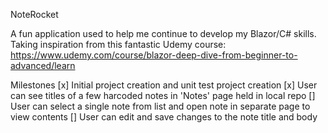 NoteRocket

A fun application used to help me continue to develop my Blazor/C# skills.
Taking inspiration from this fantastic Udemy course: https://www.udemy.com/course/blazor-deep-dive-from-beginner-to-advanced/learn


Milestones
[x] Initial project creation and unit test project creation
[x] User can see titles of a few harcoded notes in 'Notes' page held in local repo
[] User can select a single note from list and open note in separate page to view contents
[] User can edit and save changes to the note title and body
